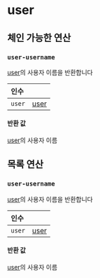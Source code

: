 # user

## 체인 가능한 연산
<h3 id="user-username"><code>user-username</code></h3>

[user](https://docs.wandb.ai/ref/weave/user)의 사용자 이름을 반환합니다

| 인수 |  |
| :--- | :--- |
| `user` | [user](https://docs.wandb.ai/ref/weave/user) |

#### 반환 값
[user](https://docs.wandb.ai/ref/weave/user)의 사용자 이름


## 목록 연산
<h3 id="user-username"><code>user-username</code></h3>

[user](https://docs.wandb.ai/ref/weave/user)의 사용자 이름을 반환합니다

| 인수 |  |
| :--- | :--- |
| `user` | [user](https://docs.wandb.ai/ref/weave/user) |

#### 반환 값
[user](https://docs.wandb.ai/ref/weave/user)의 사용자 이름
